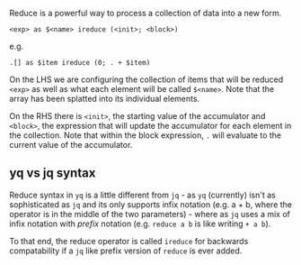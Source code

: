 Reduce is a powerful way to process a collection of data into a new form.

```
<exp> as $<name> ireduce (<init>; <block>)
```

e.g.

```
.[] as $item ireduce (0; . + $item)
```

On the LHS we are configuring the collection of items that will be reduced `<exp>` as well as what each element will be called `$<name>`. Note that the array has been splatted into its individual elements.

On the RHS there is `<init>`, the starting value of the accumulator and `<block>`, the expression that will update the accumulator for each element in the collection. Note that within the block expression, `.` will evaluate to the current value of the accumulator. 

## yq vs jq syntax
Reduce syntax in `yq` is a little different from `jq` - as `yq` (currently) isn't as sophisticated as `jq` and its only supports infix notation (e.g. a + b, where the operator is in the middle of the two parameters) - where as `jq` uses a mix of infix notation with _prefix_ notation (e.g. `reduce a b` is like writing `+ a b`).

To that end, the reduce operator is called `ireduce` for backwards compatability if a `jq` like prefix version of `reduce` is ever added.

